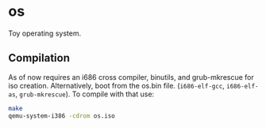 # os
Toy operating system.

## Compilation

As of now requires an i686 cross compiler, binutils, and grub-mkrescue for iso creation. Alternatively, boot from the os.bin file. (`i686-elf-gcc`, `i686-elf-as`, `grub-mkrescue`).  To compile with that use:

```sh
make
qemu-system-i386 -cdrom os.iso
```
